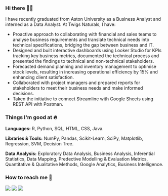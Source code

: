 ### Hi there 👋🏻 
I have recently graduated from Aston University as a Business Analyst and interned as a Data Analyst. At Twigs Naturals, I have:

- Proactive approach to collaborating with financial and sales teams to analyse business requirements and translate technical needs into technical specifications, bridging the gap between business and IT.
- Designed and built interactive dashboards using Looker Studio for KPIs tracking key business metrics, documented the technical process and presented the findings to technical and non-technical stakeholders.
- Forecasted demand planning and inventory management to optimise stock levels, resulting in increasing operational efficiency by 15% and enhancing client satisfaction.
- Collaborated with project managers and prepared reports for stakeholders to meet their business needs and make informed decisions.
- Taken the initiative to connect Streamline with Google Sheets using REST API with Postman. 


### Things I'm good at :fire:

**Languages:**  R, Python, SQL, HTML, CSS, Java.

**Libraries & Tools:** NumPy, Pandas, Scikit-Learn, SciPy, Matplotlib, Regression, SVM, Decision Tree.

**Data Analysis:** Exploratory Data Analysis, Business Analysis, Inferential Statistics, Data Mapping, Predective Modelling  & Evaluation Metrics, Quantitative & Qualitative Methods, Google Analytics, Business Intelligence.


### How to reach me 📱

[<img target="_blank" src="https://img.icons8.com/doodle/64/000000/linkedin-circled.png"/>](https://www.linkedin.com/in/hajar-ouagar/) [<img target="_blank" src="https://img.icons8.com/dusk/64/000000/domain.png"/>](https://www.rohitswami.com/) [<img src="https://img.icons8.com/dusk/64/000000/medium-new.png"/>](https://medium.com/@rowhitswami)
